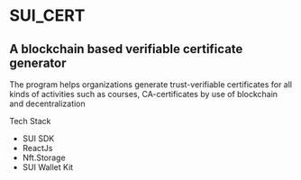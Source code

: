 # SUI_CERT 
## A blockchain based verifiable certificate generator

The program helps organizations generate trust-verifiable certificates for all kinds of activities such as courses, CA-certificates by use of blockchain and decentralization

Tech Stack 
<ul>
    <li>SUI SDK</li>
    <li>ReactJs</li>
    <li>Nft.Storage</li>
    <li>SUI Wallet Kit</li>
</ul>
